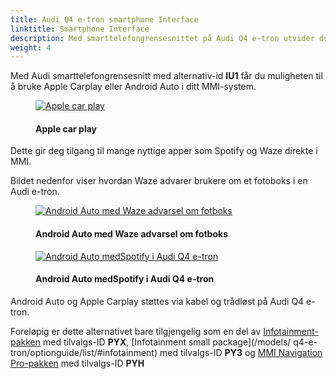 ```yaml
---
title: Audi Q4 e-tron smartphone Interface
linktitle: Smartphone Interface
description: Med smarttelefongrensesnittet på Audi Q4 e-tron utvider du smarttelefonen til MMI-systemet
weight: 4
---
```

<!-- markdownlint-disable MD033 -->
Med Audi smarttelefongrensesnitt med alternativ-id **IU1** får du muligheten til å bruke Apple Carplay eller Android Auto i ditt MMI-system.

<figure>
    <a href="https://media.electrichasgoneaudi.net/multimedia/models/q4-e-tron/technology/uiandoperations/smartphoneinterface/applecarplay.jpg">
        <img src="https://media.electrichasgoneaudi.net/multimedia/models/q4-e-tron/technology/uiandoperations/smartphoneinterface/applecarplays.jpg"
        class="img-fluid" alt="Apple car play" title="Apple car play">
    </a>
    <figcaption><h4>Apple car play</h4></figcaption>
</figure>

Dette gir deg tilgang til mange nyttige apper som Spotify og Waze direkte i MMI.

Bildet nedenfor viser hvordan Waze advarer brukere om et fotoboks i en Audi e-tron.

<figure>
    <a href="https://media.electrichasgoneaudi.net/multimedia/models/q4-e-tron/technology/uiandoperations/smartphoneinterface/speedcamq4.jpg">
        <img src="https://media.electrichasgoneaudi.net/multimedia/models/q4-e-tron/technology/uiandoperations/smartphoneinterface/speedcamq4s.jpg"
        class="img-fluid" alt="Android Auto med Waze advarsel om fotboks" title="Android Auto med Waze advarsel om fotboks">
    </a>
    <figcaption><h4>Android Auto med Waze advarsel om fotboks</h4></figcaption>
</figure>

<figure>
    <a href="https://media.electrichasgoneaudi.net/multimedia/models/q4-e-tron/technology/uiandoperations/smartphoneinterface/spotifyq4.jpg">
        <img src="https://media.electrichasgoneaudi.net/multimedia/models/q4-e-tron/technology/uiandoperations/smartphoneinterface/spotifyq4s.jpg"
        class="img-fluid" alt="Android Auto medSpotify i Audi Q4 e-tron" title="Android Auto medSpotify i Audi Q4 e-tron">
    </a>
    <figcaption><h4>Android Auto medSpotify i Audi Q4 e-tron</h4></figcaption>
</figure>

Android Auto og Apple Carplay støttes via kabel og trådløst på Audi Q4 e-tron.

Foreløpig er dette alternativet bare tilgjengelig som en del av [Infotainment-pakken](/models/q4-e-tron/optionguide/list/#infotainment) med tilvalgs-ID **PYX**, [Infotainment small package](/models/ q4-e-tron/optionguide/list/#infotainment) med tilvalgs-ID **PY3** og [MMI Navigation Pro-pakken](/models/q4-e-tron/optionguide/list/#infotainment) med tilvalgs-ID **PYH**
